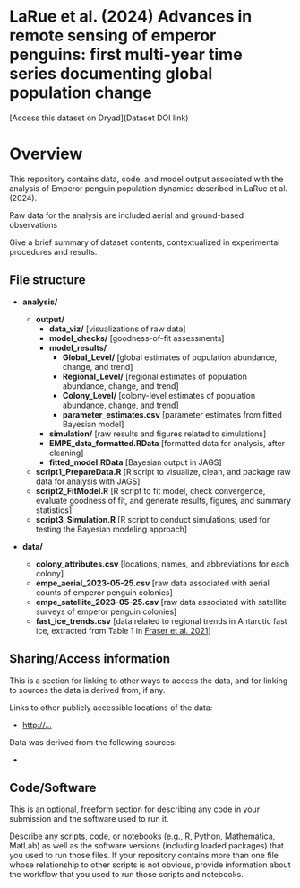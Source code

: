 # LaRue et al. (2024) Advances in remote sensing of emperor penguins: first multi-year time series documenting global population change

[Access this dataset on Dryad](Dataset DOI link)

# Overview

This repository contains data, code, and model output associated with the analysis of Emperor penguin population dynamics described in LaRue et al. (2024).

Raw data for the analysis are  included aerial and ground-based observations

Give a brief summary of dataset contents, contextualized in experimental procedures and results.

## File structure

- **analysis/** 
    - **output/** 
        - **data_viz/** [visualizations of raw data] 
        - **model_checks/** [goodness-of-fit assessments]
        - **model_results/** 
            - **Global_Level/** [global estimates of population abundance, change, and trend]
            - **Regional_Level/** [regional estimates of population abundance, change, and trend]
            - **Colony_Level/** [colony-level estimates of population abundance, change, and trend]
            - **parameter_estimates.csv** [parameter estimates from fitted Bayesian model]
        - **simulation/** [raw results and figures related to simulations]
        - **EMPE_data_formatted.RData** [formatted data for analysis, after cleaning]
        - **fitted_model.RData** [Bayesian output in JAGS]
    - **script1_PrepareData.R** [R script to visualize, clean, and package raw data for analysis with JAGS]
    - **script2_FitModel.R** [R script to fit model, check convergence, evaluate goodness of fit, and generate results, figures, and summary statistics]
    - **script3_Simulation.R** [R script to conduct simulations; used for testing the Bayesian modeling approach]
    
- **data/** 
    - **colony_attributes.csv** [locations, names, and abbreviations for each colony]
    - **empe_aerial_2023-05-25.csv** [raw data associated with aerial counts of emperor penguin colonies]
    - **empe_satellite_2023-05-25.csv** [raw data associated with satellite surveys of emperor penguin colonies]
    - **fast_ice_trends.csv** [data related to regional trends in Antarctic fast ice, extracted from Table 1 in [Fraser et al. 2021](https://tc.copernicus.org/articles/15/5061/2021/)]

## Sharing/Access information

This is a section for linking to other ways to access the data, and for linking to sources the data is derived from, if any.

Links to other publicly accessible locations of the data:
 - [http://...](http://...)

Data was derived from the following sources:
 - []()


## Code/Software

This is an optional, freeform section for describing any code in your submission and the software used to run it.

Describe any scripts, code, or notebooks (e.g., R, Python, Mathematica, MatLab) as well as the software versions (including loaded packages) that you used to run those files. If your repository contains more than one file whose relationship to other scripts is not obvious, provide information about the workflow that you used to run those scripts and notebooks.